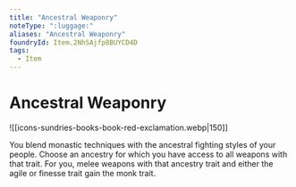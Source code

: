 ```yaml
---
title: "Ancestral Weaponry"
noteType: ":luggage:"
aliases: "Ancestral Weaponry"
foundryId: Item.2NhSAjfp8BUYCD4D
tags:
  - Item
---
```


# Ancestral Weaponry
![[icons-sundries-books-book-red-exclamation.webp|150]]

You blend monastic techniques with the ancestral fighting styles of your people. Choose an ancestry for which you have access to all weapons with that trait. For you, melee weapons with that ancestry trait and either the agile or finesse trait gain the monk trait.

